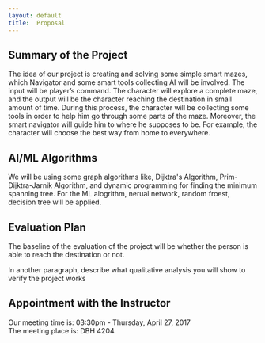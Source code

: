 ```yaml
---
layout: default
title:  Proposal
---
```


## Summary of the Project

The idea of our project is creating and solving some simple smart mazes, which Navigator and some smart tools collecting AI will be involved. The input will be player’s command. The character will explore a complete maze, and the output will be the character reaching the destination in small amount of time. During this process, the character will be collecting some tools in order to help him go through some parts of the maze. Moreover, the smart navigator will guide him to where he supposes to be. For example, the character will choose the best way from home to everywhere.

## AI/ML Algorithms

We will be using some graph algorithms like, Dijktra's Algorithm, Prim-Dijktra-Jarnik Algorithm, and dynamic programming for finding the minimum spanning tree. For the ML alogrithm, nerual network, random froest, decision tree will be applied.

## Evaluation Plan

The baseline of the evaluation of the project will be whether the person is able to reach the destination or not.

In another paragraph, describe what qualitative analysis you will show to verify the project works

## Appointment with the Instructor

Our meeting time is: 03:30pm - Thursday, April 27, 2017  
The meeting place is: DBH 4204
